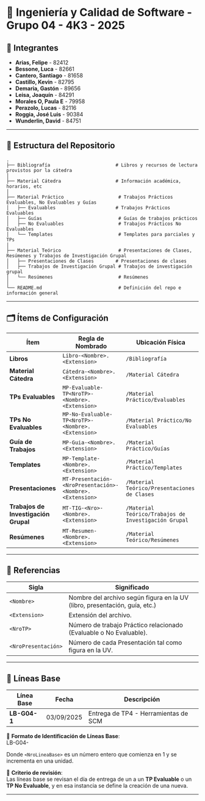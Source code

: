 # 📘 Ingeniería y Calidad de Software - Grupo 04 - 4K3 - 2025

## 👥 Integrantes
- **Arias, Felipe** - 82412  
- **Bessone, Luca** - 82661  
- **Cantero, Santiago** - 81658  
- **Castillo, Kevin** - 82795 
- **Demaria, Gastón** - 89656
- **Leisa, Joaquín** - 84291   
- **Morales O, Paula E** - 79958    
- **Perazolo, Lucas** - 82116  
- **Roggia, José Luis** - 90384  
- **Wunderlin, David** - 84751  


---

## 📂 Estructura del Repositorio

    .
    ├── Bibliografía                        # Libros y recursos de lectura provistos por la cátedra
    │
    ├── Material Cátedra                    # Información académica, horarios, etc
    │
    ├── Material Práctico                    # Trabajos Prácticos Evaluables, No Evaluables y Guías
    │   ├── Evaluables                      # Trabajos Prácticos Evaluables
    │   ├── Guías                            # Guías de trabajos prácticos
    │   ├── No Evaluables                    # Trabajos Prácticos No Evaluables
    │   └── Templates                        # Templates para parciales y TPs
    │
    ├── Material Teórico                     # Presentaciones de Clases, Resúmenes y Trabajos de Investigación Grupal
    │   ├── Presentaciones de Clases        # Presentaciones de clases
    │   ├── Trabajos de Investigación Grupal # Trabajos de investigación grupal
    │   └── Resúmenes                        # Resúmenes
    │
    └── README.md                            # Definición del repo e información general


---

## 🗂️ Ítems de Configuración

| Ítem                                      | Regla de Nombrado                                        | Ubicación Física                                           |
|-------------------------------------------|----------------------------------------------------------|------------------------------------------------------------|   
| **Libros**                                | `Libro-<Nombre>.<Extension>`                             | `/Bibliografía`                                            |
| **Material Cátedra**                      | `Cátedra-<Nombre>.<Extension>`                           | `/Material Cátedra`                                        |
| **TPs Evaluables**                        | `MP-Evaluable-TP<NroTP>-<Nombre>.<Extension>`            | `/Material Práctico/Evaluables`                            |
| **TPs No Evaluables**                     | `MP-No-Evaluable-TP<NroTP>-<Nombre>.<Extension>`         | `/Material Práctico/No Evaluables`                         |
| **Guía de Trabajos**                      | `MP-Guia-<Nombre>.<Extension>`                           | `/Material Práctico/Guías`                                 |
| **Templates**                             | `MP-Template-<Nombre>.<Extension>`                       | `/Material Práctico/Templates`                             |
| **Presentaciones**                        | `MT-Presentación-<NroPresentación>-<Nombre>.<Extension>` | `/Material Teórico/Presentaciones de Clases`               |
| **Trabajos de Investigación Grupal**      | `MT-TIG-<Nro>-<Nombre>.<Extension>`                      | `/Material Teórico/Trabajos de Investigación Grupal`       |
| **Resúmenes**                             | `MT-Resumen-<Nombre>.<Extension>`                        | `/Material Teórico/Resúmenes`                              |   


---

## 🔑 Referencias

| Sigla                 | Significado                                                                 |
|-----------------------|-----------------------------------------------------------------------------|
| `<Nombre>`            | Nombre del archivo según figura en la UV (libro, presentación, guía, etc.)  |
| `<Extension>`         | Extensión del archivo.                                                      |
| `<NroTP>`             | Número de trabajo Práctico relacionado (Evaluable o No Evaluable).          |
| `<NroPresentación>`   | Número de cada Presentación tal como figura en la UV.                       |

---

## 📌 Líneas Base

| Línea Base   | Fecha      | Descripción                          |
|--------------|------------|--------------------------------------|
| **LB-G04-1** | 03/09/2025 | Entrega de TP4 - Herramientas de SCM |


🔖 **Formato de Identificación de Líneas Base**:  
LB-G04-<NroLineaBase>


Donde `<NroLineaBase>` es un número entero que comienza en 1 y se incrementa en una unidad.

📅 **Criterio de revisión**:  
Las líneas base se revisan el día de entrega de un a un **TP Evaluable** o un **TP No Evaluable**, y en esa instancia se define la creación de una nueva.

---